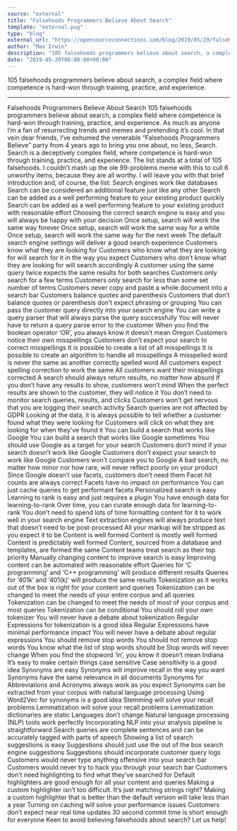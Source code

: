 ```yaml
---
source: "external"
title: "Falsehoods Programmers Believe About Search"
template: "external.pug"
type: "blog"
external_url: "https://opensourceconnections.com/blog/2019/05/29/falsehoods-programmers-believe-about-search/"
author: "Max Irwin"
description: "105 falsehoods programmers believe about search, a complex field where competence is hard-won through training, practice, and experience."
date: "2019-05-29T08:00:00+00:00"
---
```


105 falsehoods programmers believe about search, a complex field where competence is hard-won through training, practice, and experience.

---

Falsehoods Programmers Believe About Search
105 falsehoods programmers believe about search, a complex field where competence is hard-won through training, practice, and experience.
As much as anyone I’m a fan of resurrecting trends and memes and pretending it’s cool. In that vein dear friends, I’ve exhumed the venerable “Falsehoods Programmers Believe” party from 4 years ago to bring you one about, no less, Search.
Search is a deceptively complex field, where competence is hard-won through training, practice, and experience. The list stands at a total of 105 falsehoods. I couldn’t mash up the ole 99-problems meme with this to cull 6 unworthy items, because they are all worthy. I will leave you with that brief introduction and, of course, the list:
Search engines work like databases
Search can be considered an additional feature just like any other
Search can be added as a well performing feature to your existing product quickly
Search can be added as a well performing feature to your existing product with reasonable effort
Choosing the correct search engine is easy and you will always be happy with your decision
Once setup, search will work the same way forever
Once setup, search will work the same way for a while
Once setup, search will work the same way for the next week
The default search engine settings will deliver a good search experience
Customers know what they are looking for
Customers who know what they are looking for will search for it in the way you expect
Customers who don’t know what they are looking for will search accordingly
A customer using the same query twice expects the same results for both searches
Customers only search for a few terms
Customers only search for less than some set number of terms
Customers never copy and paste a whole document into a search bar
Customers balance quotes and parenthesis
Customers that don’t balance quotes or parenthesis don’t expect phrasing or grouping
You can pass the customer query directly into your search engine
You can write a query parser that will always parse the query successfully
You will never have to return a query parse error to the customer
When you find the boolean operator ‘OR’, you always know it doesn’t mean Oregon
Customers notice their own misspellings
Customers don’t expect your search to correct misspellings
It is possible to create a list of all misspellings
It is possible to create an algorithm to handle all misspellings
A misspelled word is never the same as another correctly spelled word
All customers expect spelling correction to work the same
All customers want their misspellings corrected
A search should always return results, no matter how absurd
If you don’t have any results to show, customers won’t mind
When the perfect results are shown to the customer, they will notice it
You don’t need to monitor search queries, results, and clicks
Customers won’t get nervous that you are logging their search activity
Search queries are not affected by GDPR
Looking at the data, it is always possible to tell whether a customer found what they were looking for
Customers will click on what they are looking for when they’ve found it
You can build a search that works like Google
You can build a search that works like Google sometimes
You should use Google as a target for your search
Customers don’t mind if your search doesn’t work like Google
Customers don’t expect your search to work like Google
Customers won’t compare you to Google
A bad search, no matter how minor nor how rare, will never reflect poorly on your product
Since Google doesn’t use facets, customers don’t need them
Facet hit counts are always correct
Facets have no impact on performance
You can just cache queries to get performant facets
Personalized search is easy
Learning to rank is easy and just requires a plugin
You have enough data for learning-to-rank
Over time, you can curate enough data for learning-to-rank
You don’t need to spend lots of time formatting content for it to work well in your search engine
Text extraction engines will always produce text that doesn’t need to be post-processed
All your markup will be stripped as you expect it to be
Content is well formed
Content is mostly well formed
Content is predictably well formed
Content, sourced from a database and templates, are formed the same
Content teams treat search as their top priority
Manually changing content to improve search is easy
Improving content can be automated with reasonable effort
Queries for ‘C programming’ and ‘C++ programming’ will produce different results
Queries for ‘401k’ and ‘401(k)’ will produce the same results
Tokenization as it works out of the box is right for your content and queries
Tokenization can be changed to meet the needs of your entire corpus and all queries
Tokenization can be changed to meet the needs of most of your corpus and most queries
Tokenization can be conditional
You should roll your own tokenizer
You will never have a debate about tokenization
Regular Expressions for tokenization is a good idea
Regular Expressions have minimal performance impact
You will never have a debate about regular expressions
You should remove stop words
You should not remove stop words
You know what the list of stop words should be
Stop words will never change
When you find the stopword ‘in’, you know it doesn’t mean Indiana
It’s easy to make certain things case sensitive
Case sensitivity is a good idea
Synonyms are easy
Synonyms will improve recall in the way you want
Synonyms have the same relevance in all documents
Synonyms for Abbreviations and Acronyms always work as you expect
Synonyms can be extracted from your corpus with natural language processing
Using Word2Vec for synonyms is a good idea
Stemming will solve your recall problems
Lemmatization will solve your recall problems
Lemmatization dictionaries are static
Languages don’t change
Natural language processing (NLP) tools work perfectly
Incorporating NLP into your analysis pipeline is straightforward
Search queries are complete sentences and can be accurately tagged with parts of speech
Showing a list of search suggestions is easy
Suggestions should just use the out of the box search engine suggestions
Suggestions should incorporate customer query logs
Customers would never type anything offensive into your search bar
Customers would never try to hack you through your search bar
Customers don’t need highlighting to find what they’ve searched for
Default highlighters are good enough for all your content and queries
Making a custom highlighter isn’t too difficult. It’s just matching strings right?
Making a custom highlighter that is better than the default version will take less than a year
Turning on caching will solve your performance issues
Customers don’t expect near real time updates
30 second commit time is short enough for everyone
Keen to avoid believing falsehoods about search? Let us help!
